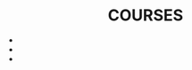 <h1 align="center"><b>COURSES</b></h1>

- <b><a href=" "> </a></b>
- <b><a href=" "> </a></b>
- <b><a href=" "> </a></b>

